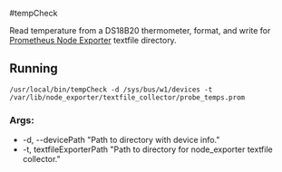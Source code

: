#tempCheck

Read temperature from a DS18B20 thermometer, format, and write for [Prometheus Node Exporter](https://github.com/prometheus/node_exporter) textfile directory.


## Running

`/usr/local/bin/tempCheck -d /sys/bus/w1/devices -t /var/lib/node_exporter/textfile_collector/probe_temps.prom`

### Args:
- -d, --devicePath "Path to directory with device info."
- -t, textfileExporterPath "Path to directory for node_exporter textfile collector."
